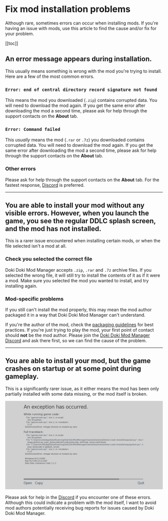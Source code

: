 # Fix mod installation problems

Although rare, sometimes errors can occur when installing mods. If you're having an issue with mods, use this article to find the cause and/or fix for your problem.

[[toc]]

## An error message appears during installation.

This usually means something is wrong with the mod you're trying to install. Here are a few of the most common errors.

### `Error: end of central directory record signature not found`

This means the mod you downloaded (`.zip`) contains corrupted data. You will need to download the mod again. If you get the same error after downloading the mod a second time, please ask for help through the support contacts on the **About** tab.

### `Error: Command failed`

This _usually_ means the mod (`.rar` or `.7z`) you downloaded contains corrupted data. You will need to download the mod again. If you get the same error after downloading the mod a second time, please ask for help through the support contacts on the **About** tab.

### Other errors

Please ask for help through the support contacts on the **About** tab. For the fastest response, [Discord](https://doki.space/discord) is preferred.

---

## You are able to install your mod without any visible errors. However, when you launch the game, you see the regular DDLC splash screen, and the mod has not installed.

This is a rarer issue encountered when installing certain mods, or when the file selected isn't a mod at all.

### Check you selected the correct file

Doki Doki Mod Manager accepts `.zip`, `.rar` and `.7z` archive files. If you selected the wrong file, it will still try to install the contents of it as if it were a mod. Make sure you selected the mod you wanted to install, and try installing again.

### Mod-specific problems 

If you still can't install the mod properly, this may mean the mod author packaged it in a way that Doki Doki Mod Manager can't understand.

If you're the author of the mod, check the [packaging guidelines](mod-packaging.md) for best practices. If you're just trying to play the mod, your first point of contact should **not** be the mod author. Please join the [Doki Doki Mod Manager Discord](https://doki.space/discord) and ask there first, so we can find the cause of the problem.

---

## You are able to install your mod, but the game crashes on startup or at some point during gameplay.

This is a significantly rarer issue, as it either means the mod has been only partially installed with some data missing, or the mod itself is broken.  

![Example of a game crash](../images/troubleshooting-game-crash.png)

Please ask for help in the [Discord](https://doki.space/discord) if you encounter one of these errors. Although this could indicate a problem with the mod itself, I want to avoid mod authors potentially receiving bug reports for issues caused by Doki Doki Mod Manager.
